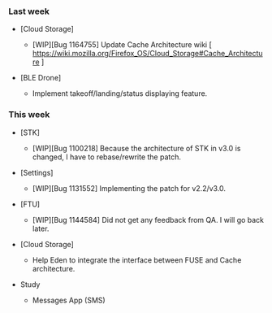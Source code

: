### Last week

* [Cloud Storage]
  - [WIP][Bug 1164755] Update Cache Architecture wiki [ https://wiki.mozilla.org/Firefox_OS/Cloud_Storage#Cache_Architecture ]

* [BLE Drone]
  - Implement takeoff/landing/status displaying feature. 

### This week

* [STK]
  - [WIP][Bug 1100218] Because the architecture of STK in v3.0 is changed, I have to rebase/rewrite the patch.

* [Settings]
  - [WIP][Bug 1131552] Implementing the patch for v2.2/v3.0.

* [FTU]
  - [WIP][Bug 1144584] Did not get any feedback from QA. I will go back later.

* [Cloud Storage]
  - Help Eden to integrate the interface between FUSE and Cache architecture.

* Study
  - Messages App (SMS)
